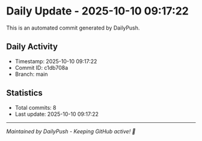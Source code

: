 # Daily Update - 2025-10-10 09:17:22

This is an automated commit generated by DailyPush.

## Daily Activity
- Timestamp: 2025-10-10 09:17:22
- Commit ID: c1db708a
- Branch: main

## Statistics
- Total commits: 8
- Last update: 2025-10-10 09:17:22

---
*Maintained by DailyPush - Keeping GitHub active! 🚀*
